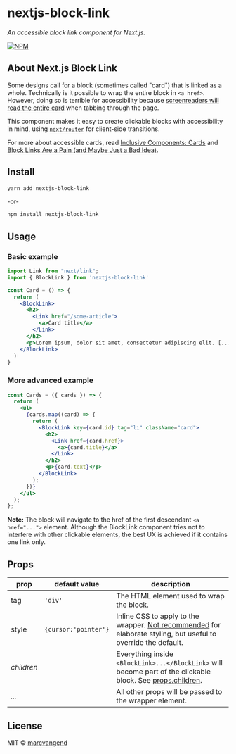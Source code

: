 # nextjs-block-link

*An accessible block link component for Next.js.*

[![NPM](https://img.shields.io/npm/v/nextjs-block-link.svg)](https://www.npmjs.com/package/nextjs-block-link)

## About Next.js Block Link

Some designs call for a block (sometimes called "card") that is linked as a whole.
Technically is it possible to wrap the entire block in `<a href>`.
However, doing so is terrible for accessibility because [screenreaders will read the entire card](https://adrianroselli.com/2020/02/block-links-cards-clickable-regions-etc.html) when tabbing through the page.

This component makes it easy to create clickable blocks with accessibility in mind, using [`next/router`](https://nextjs.org/docs/api-reference/next/router) for client-side transitions.

For more about accessible cards, read [Inclusive Components: Cards](https://inclusive-components.design/cards/) and [Block Links Are a Pain (and Maybe Just a Bad Idea)](https://css-tricks.com/block-links-are-a-pain-and-maybe-just-a-bad-idea/).

## Install

```bash
yarn add nextjs-block-link
```
-or-
```bash
npm install nextjs-block-link
```

## Usage

### Basic example

```jsx
import Link from "next/link";
import { BlockLink } from 'nextjs-block-link'

const Card = () => {
  return (
    <BlockLink>
      <h2>
        <Link href="/some-article">
          <a>Card title</a>
        </Link>
      </h2>
      <p>Lorem ipsum, dolor sit amet, consectetur adipiscing elit. [...]</p>
    </BlockLink>
  )
}
```

### More advanced example

```jsx
const Cards = ({ cards }) => {
  return (
    <ul>
      {cards.map((card) => {
        return (
          <BlockLink key={card.id} tag="li" className="card">
            <h2>
              <Link href={card.href}>
                <a>{card.title}</a>
              </Link>
            </h2>
            <p>{card.text}</p>
          </BlockLink>
        );
      })}
    </ul>
  );
};
```

**Note:** The block will navigate to the href of the first descendant `<a href="...">` element.
Although the BlockLink component tries not to interfere with other clickable elements, the best UX is achieved if it contains one link only.

## Props

| prop       | default value        | description                                                                                                                                                         |
|------------|----------------------|---------------------------------------------------------------------------------------------------------------------------------------------------------------------|
| tag        | `'div'`              | The HTML element used to wrap the block.                                                                                                                            |
| style      | `{cursor:'pointer'}` | Inline CSS to apply to the wrapper. [Not recommended](https://reactjs.org/docs/dom-elements.html#style) for elaborate styling, but useful to override the default.  |
| *children* |                      | Everything inside `<BlockLink>...</BlockLink>` will become part of the clickable block. See [props.children](https://reactjs.org/docs/glossary.html#propschildren). |
| *...*      |                      | All other props will be passed to the wrapper element.                                                                                                              |

## License

MIT © [marcvangend](https://github.com/marcvangend)
